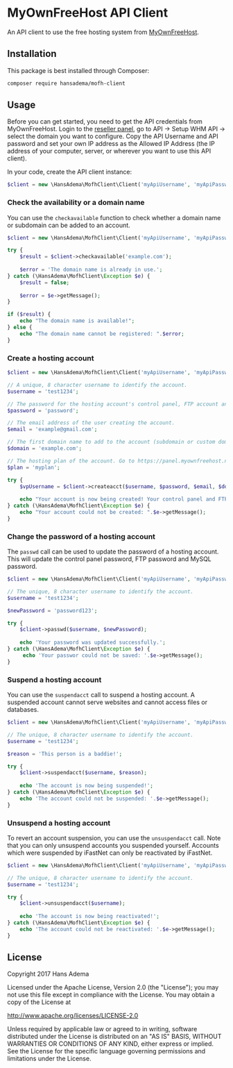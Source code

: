 # MyOwnFreeHost API Client
An API client to use the free hosting system from [MyOwnFreeHost](http://myownfreehost.net).

## Installation

This package is best installed through Composer:
```bash
composer require hansadema/mofh-client
```

## Usage
Before you can get started, you need to get the API credentials from MyOwnFreeHost. Login to the [reseller panel](http://panel.myownfreehost.net), go to API -> Setup WHM API -> select the domain you want to configure. Copy the API Username and API password and set your own IP address as the Allowed IP Address (the IP address of your computer, server, or wherever you want to use this API client).

In your code, create the API client instance:

```php
$client = new \HansAdema\MofhClient\Client('myApiUsername', 'myApiPassword');
```

### Check the availability or a domain name

You can use the `checkavailable` function to check whether a domain name or subdomain can be added to an account.

```php
$client = new \HansAdema\MofhClient\Client('myApiUsername', 'myApiPassword');

try {
    $result = $client->checkavailable('example.com');
    
    $error = 'The domain name is already in use.';
} catch (\HansAdema\MofhClient\Exception $e) {
    $result = false;
    
    $error = $e->getMessage();
}

if ($result) {
    echo "The domain name is available!";
} else {
    echo "The domain name cannot be registered: ".$error;
}
```

### Create a hosting account

```php
$client = new \HansAdema\MofhClient\Client('myApiUsername', 'myApiPassword');

// A unique, 8 character username to identify the account.
$username = 'test1234'; 

// The password for the hosting account's control panel, FTP account and MySQL Databases.
$password = 'password';

// The email address of the user creating the account.
$email = 'example@gmail.com';

// The first domain name to add to the account (subdomain or custom domain).
$domain = 'example.com';

// The hosting plan of the account. Go to https://panel.myownfreehost.net -> Quotas & Packages -> Set Packages to create a hosting plan. 
$plan = 'myplan';

try {
    $vpUsername = $client->createacct($username, $password, $email, $domain, $plan);
    
    echo "Your account is now being created! Your control panel and FTP username is: ".$vpUsername;
} catch (\HansAdema\MofhClient\Exception $e) {
    echo "Your account could not be created: ".$e->getMessage();
}
```

### Change the password of a hosting account

The `passwd` call can be used to update the password of a hosting account. This will update the control panel password, FTP password and MySQL password.

```php
$client = new \HansAdema\MofhClient\Client('myApiUsername', 'myApiPassword');

// The unique, 8 character username to identify the account.
$username = 'test1234';

$newPassword = 'password123';

try {
    $client->passwd($username, $newPassword);
    
    echo 'Your password was updated successfully.';
} catch (\HansAdema\MofhClient\Exception $e) {
     echo 'Your passwor could not be saved: '.$e->getMessage();
}
```

### Suspend a hosting account

You can use the `suspendacct` call to suspend a hosting account. A suspended account cannot serve websites and cannot access files or databases.

```php
$client = new \HansAdema\MofhClient\Client('myApiUsername', 'myApiPassword');

// The unique, 8 character username to identify the account.
$username = 'test1234';

$reason = 'This person is a baddie!';

try {
    $client->suspendacct($username, $reason);
    
    echo 'The account is now being suspended!';
} catch (\HansAdema\MofhClient\Exception $e) {
    echo 'The account could not be suspended: '.$e->getMessage();
}
```

### Unsuspend a hosting account

To revert an account suspension, you can use the `unsuspendacct` call. Note that you can only unsuspend accounts you suspended yourself. Accounts which were suspended by iFastNet can only be reactivated by iFastNet.

```php
$client = new \HansAdema\MofhClient\Client('myApiUsername', 'myApiPassword');

// The unique, 8 character username to identify the account.
$username = 'test1234';

try {
    $client->unsuspendacct($username);
    
    echo 'The account is now being reactivated!';
} catch (\HansAdema\MofhClient\Exception $e) {
    echo 'The account could not be reactivated: '.$e->getMessage();
}
```

## License

Copyright 2017 Hans Adema

Licensed under the Apache License, Version 2.0 (the "License");
you may not use this file except in compliance with the License.
You may obtain a copy of the License at

   http://www.apache.org/licenses/LICENSE-2.0

Unless required by applicable law or agreed to in writing, software
distributed under the License is distributed on an "AS IS" BASIS,
WITHOUT WARRANTIES OR CONDITIONS OF ANY KIND, either express or implied.
See the License for the specific language governing permissions and
limitations under the License.